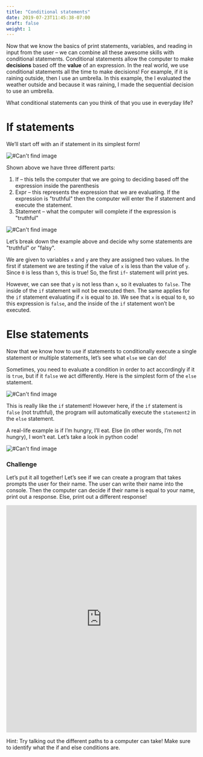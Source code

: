 ```yaml
---
title: "Conditional statements"
date: 2019-07-23T11:45:38-07:00
draft: false
weight: 1
---
```


Now that we know the basics of print statements, variables, and reading in input from the user – we can combine all these awesome skills with conditional statements. Conditional statements allow the computer to make **decisions** based off the **value** of an expression. In the real world, we use conditional statements all the time to make decisions! For example, if it is raining outside, then I use an umbrella. In this example, the I evaluated the weather outside and because it was raining, I made the sequential decision to use an umbrella.

What conditional statements can you think of that you use in everyday life?

# If statements

We’ll start off with an if statement in its simplest form!

![#Can't find image](../../img/if.png)

Shown above we have three different parts:

1. If – this tells the computer that we are going to deciding based off the expression inside the parenthesis
2. Expr – this represents the expression that we are evaluating. If the expression is "truthful" then the computer will enter the if statement and execute the statement.
3. Statement – what the computer will complete if the expression is "truthful"

![#Can't find image](../../img/truth.png)

Let’s break down the example above and decide why some statements are "truthful" or "falsy".

We are given to variables `x` and `y` are they are assigned two values. In the first if statement we are testing if the value of `x` is less than the value of `y`. Since `0` is less than `5`, this is true! So, the first `if`- statement will print yes.

However, we can see that `y` is not less than `x`, so it evaluates to `false`. The inside of the `if` statement will not be executed then. The same applies for the `if` statement evaluating if `x` is equal to `10`. We see that `x` is equal to `0`, so this expression is `false`, and the inside of the `if` statement won’t be executed.

# Else statements

Now that we know how to use if statements to conditionally execute a single statement or multiple statements, let’s see what `else` we can do!

Sometimes, you need to evaluate a condition in order to act accordingly if it is `true`, but if it `false` we act differently. Here is the simplest form of the `else` statement.

![#Can't find image](../../img/else.png)

This is really like the `if` statement! However here, if the `if` statement is `false` (not truthful), the program will automatically execute the `statement2` in the `else` statement.

A real-life example is if I’m hungry, I’ll eat. Else (in other words, I’m not hungry), I won’t eat. Let’s take a look in python code!

![#Can't find image](../../img/hungry.png)

### Challenge

Let’s put it all together! Let’s see if we can create a program that takes prompts the user for their name. The user can write their name into the console. Then the computer can decide if their name is equal to your name, print out a response. Else, print out a different response!

<iframe height="600px" width="100%"
 src="https://repl.it/@nuevofoundation/python-blank?lite=true" scrolling="no" frameborder="no" allowtransparency="true" allowfullscreen="true" sandbox="allow-forms allow-pointer-lock allow-popups allow-same-origin allow-scripts allow-modals"></iframe>

Hint: Try talking out the different paths to a computer can take! Make sure to identify what the if and else conditions are.
